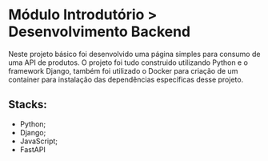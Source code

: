 ﻿# Módulo Introdutório > Desenvolvimento Backend

Neste projeto básico foi desenvolvido uma página simples para consumo de uma API de produtos. 
O projeto foi tudo construido utilizando Python e o framework Django, também foi utilizado o Docker para criação de um container para instalação das dependências específicas desse projeto.

## Stacks:

- Python;
- Django;
- JavaScript;
- FastAPI
